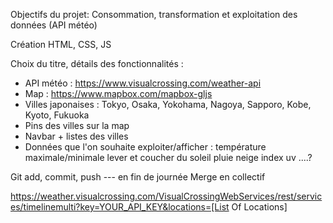 Objectifs du projet: Consommation, transformation et exploitation des données (API météo)

Création HTML, CSS, JS

Choix du titre, détails des fonctionnalités :

- API météo : https://www.visualcrossing.com/weather-api
- Map : https://www.mapbox.com/mapbox-gljs
- Villes japonaises : Tokyo, Osaka, Yokohama, Nagoya, Sapporo, Kobe, Kyoto, Fukuoka
- Pins des villes sur la map
- Navbar + listes des villes
- Données que l'on souhaite exploiter/afficher :
  température maximale/minimale
  lever et coucher du soleil
  pluie
  neige
  index uv
  ....?

Git add, commit, push --- en fin de journée Merge en collectif

https://weather.visualcrossing.com/VisualCrossingWebServices/rest/services/timelinemulti?key=YOUR_API_KEY&locations=[List Of Locations]
